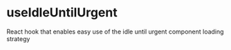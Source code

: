 # useIdleUntilUrgent
React hook that enables easy use of the idle until urgent component loading strategy
